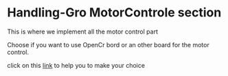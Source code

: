 # Handling-Gro MotorControle section

This is where we implement all the motor control part

Choose if you want to use OpenCr bord or an other board for the motor control.

click on this [link](https://github.com/chameau5050/Handling-Gro/wiki/Motor-Control:-Choice-of-microcontroller) to help you to make your choice

